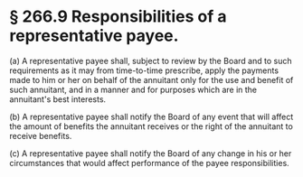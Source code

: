 # § 266.9   Responsibilities of a representative payee.

(a) A representative payee shall, subject to review by the Board and to such requirements as it may from time-to-time prescribe, apply the payments made to him or her on behalf of the annuitant only for the use and benefit of such annuitant, and in a manner and for purposes which are in the annuitant's best interests.


(b) A representative payee shall notify the Board of any event that will affect the amount of benefits the annuitant receives or the right of the annuitant to receive benefits.


(c) A representative payee shall notify the Board of any change in his or her circumstances that would affect performance of the payee responsibilities.




